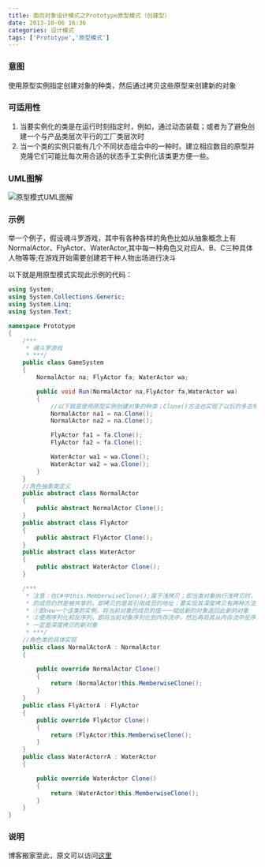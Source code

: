```yaml
---
title: 面向对象设计模式之Prototype原型模式（创建型）
date: 2013-10-06 16:36
categories: 设计模式
tags: ['Prototype','原型模式']
---
```


### 意图

使用原型实例指定创建对象的种类，然后通过拷贝这些原型来创建新的对象

### 可适用性

1. 当要实例化的类是在运行时刻指定时，例如，通过动态装载；或者为了避免创建一个与产品类层次平行的工厂类层次时
2. 当一个类的实例只能有几个不同状态组合中的一种时。建立相应数目的原型并克隆它们可能比每次用合适的状态手工实例化该类更方便一些。

<!--more-->

### UML图解

![原型模式UML图解](http://oaefo3hoy.bkt.clouddn.com/16-8-6/67444558.jpg)


### 示例

举一个例子，假设魂斗罗游戏，其中有各种各样的角色比如从抽象概念上有NormalActor、FlyActor、WaterActor,其中每一种角色又对应A、B、C三种具体人物等等;在游戏开始需要创建若干种人物出场进行决斗

以下就是用原型模式实现此示例的代码：

```c#
using System;
using System.Collections.Generic;
using System.Linq;
using System.Text;

namespace Prototype
{
    /***
     * 魂斗罗游戏
     * ***/
    public class GameSystem
    {
        NormalActor na; FlyActor fa; WaterActor wa;

        public void Run(NormalActor na,FlyActor fa,WaterActor wa)
        {
            //以下就是使用原型实例创建对象的种类；Clone()方法也实现了以后的多态特征
            NormalActor na1 = na.Clone();
            NormalActor na2 = na.Clone();

            FlyActor fa1 = fa.Clone();
            FlyActor fa2 = fa.Clone();

            WaterActor wa1 = wa.Clone();
            WaterActor wa2 = wa.Clone();
        }
    }
    //角色抽象类定义
    public abstract class NormalActor
    {
        public abstract NormalActor Clone();
    }
    public abstract class FlyActor
    {
        public abstract FlyActor Clone();
    }
    public abstract class WaterActor
    {
        public abstract WaterActor Clone();
    }

    /***
     * 注意：在C#中this.MemberwiseClone();属于浅拷贝；即当类对象执行浅拷贝时，类中引用类型
     * 的成员仍然是被共享的，即拷贝的是其引用成员的地址；要实现其深度拷贝有两种方法：
     * ①即new一个该类的实例，将当前对象的成员的值一一赋给新的对象返回此新的对象
     * ②使用序列化和反序列，即将当前对象序列化到内存流中，然后再将其从内存流中反序列化得到的
     * 一定是深度拷贝的新对象
     * ***/
    //角色类的具体实现
    public class NormalActorA : NormalActor
    {

        public override NormalActor Clone()
        {
            return (NormalActor)this.MemberwiseClone();
        }
    }
    public class FlyActorA : FlyActor
    {
        public override FlyActor Clone()
        {
            return (FlyActor)this.MemberwiseClone();
        }
    }
    public class WaterActorrA : WaterActor
    {

        public override WaterActor Clone()
        {
            return (WaterActor)this.MemberwiseClone();
        }
    }
}
```

### 说明

博客搬家至此，原文可以访问[这里](http://www.cnblogs.com/yja9010/archive/2012/02/24/3178775.html)
